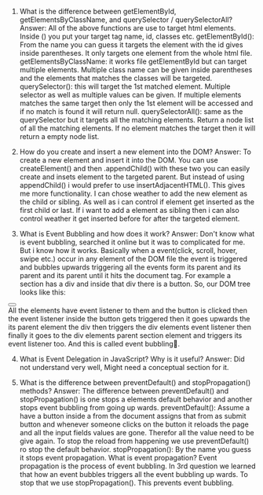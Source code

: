 1. What is the difference between getElementById, getElementsByClassName, and querySelector / querySelectorAll?
Answer: All of the above functions are use to target html elements. Inside () you put your target tag name, id, classes etc. 
getElementById(): From the name you can guess it targets the element with the id gives inside parentheses. It only targets one element from the whole html file.
getElementsByClassName: it works file getElementById but can target multiple elements. Multiple class name can be given inside parentheses and the elements that matches the classes will be targeted.
querySelector(): this will target the 1st matched element. Multiple selector as well as multiple values can be given. If multiple elements matches the same target then only the 1st element will be accessed and if no match is found it will return null.
querySelectorAll(): same as the querySelector but it targets all the matching elements. Return a node list of all the matching elements. If no element matches the target then it will return a empty node list.

2. How do you create and insert a new element into the DOM?
Answer: To create a new element and insert it into the DOM. You can use createElement() and then .appendChild() with these two you can easily create and insets element to the targeted parent.
But instead of using appendChild() i would prefer to use insertAdjacentHTML(). This gives me more functionality. I can chose weather to add the new element as the child or sibling. As well as i can control if element get inserted as the first child or last. If i want to add a element as sibling then i can also control weather it get inserted before for after the targeted element.

3. What is Event Bubbling and how does it work?
Answer: Don't know what is event bubbling, searched it online but it was to complicated for me. But i know how it works.
Basically when a event(click, scroll, hover, swipe etc.) occur in any element of the DOM file the event is triggered and bubbles upwards triggering all the events form its parent and its parent and its parent until it hits the document tag. For example a section has a div and inside that div there is a button. So, our DOM tree looks like this:
<section>
    <div>
        <button></button>
    </div>
</section>
All the elements have event listener to them and the button is clicked then the event listener inside the button gets triggered then it goes upwards the its parent element the div then triggers the div elements event listener then finally it goes to the div elements parent section element and triggers its event listener too. And this is called event bubbling🙂.

4. What is Event Delegation in JavaScript? Why is it useful?
Answer: Did not understand very well, Might need a conceptual section for it.

5. What is the difference between preventDefault() and stopPropagation() methods?
Answer: The difference between preventDefault() and stopPropagation() is one stops a elements default behavior and another stops event bubbling from going up wards.
preventDefault(): Assume a have a button inside a from the document assigns that from as submit button and whenever someone clicks on the button it reloads the page and all the input fields values are gone. Therefor all the value need to be give again. To stop the reload from happening we use preventDefault() ro stop the default behavior.
stopPropagation(): By the name you guess it stops event propagation. What is event propagation? Event propagation is the process of event bubbling. In 3rd question we learned that how an event bubbles triggers all the event bubbling up wards. To stop that we use stopPropagation(). This prevents event bubbling.